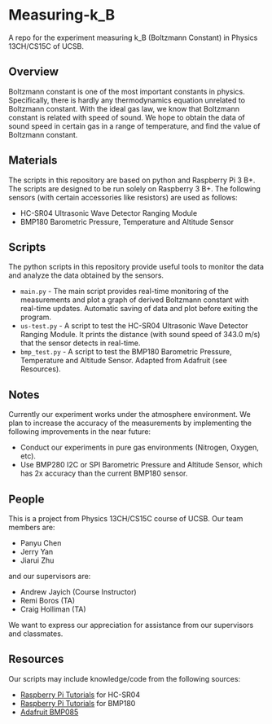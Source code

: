# Measuring-k_B
A repo for the experiment measuring k_B (Boltzmann Constant) in Physics 13CH/CS15C of UCSB.

## Overview
Boltzmann constant is one of the most important constants in physics. Specifically, there is hardly any thermodynamics equation unrelated to Boltzmann constant. With the ideal gas law, we know that Boltzmann constant is related with speed of sound. We hope to obtain the data of sound speed in certain gas in a range of temperature, and find the value of Boltzmann constant.

## Materials
The scripts in this repository are based on python and Raspberry Pi 3 B+. The scripts are designed to be run solely on Raspberry 3 B+. The following sensors (with certain accessories like resistors) are used as follows:
  * HC-SR04 Ultrasonic Wave Detector Ranging Module
  * BMP180 Barometric Pressure, Temperature and Altitude Sensor

## Scripts
The python scripts in this repository provide useful tools to monitor the data and analyze the data obtained by the sensors.
  * `main.py` - The main script provides real-time monitoring of the measurements and plot a graph of derived Boltzmann constant with real-time updates. Automatic saving of data and plot before exiting the program.
  * `us-test.py` - A script to test the HC-SR04 Ultrasonic Wave Detector Ranging Module. It prints the distance (with sound speed of 343.0 m/s) that the sensor detects in real-time.
  * `bmp_test.py` - A script to test the BMP180 Barometric Pressure, Temperature and Altitude Sensor. Adapted from Adafruit (see Resources).

## Notes
Currently our experiment works under the atmosphere environment. We plan to increase the accuracy of the measurements by implementing the following improvements in the near future:

* Conduct our experiments in pure gas environments (Nitrogen, Oxygen, etc).
* Use BMP280 I2C or SPI Barometric Pressure and Altitude Sensor, which has 2x accuracy than the current BMP180 sensor.

## People
This is a project from Physics 13CH/CS15C course of UCSB. Our team members are:
  * Panyu Chen
  * Jerry Yan
  * Jiarui Zhu

and our supervisors are:
  * Andrew Jayich (Course Instructor)
  * Remi Boros (TA)
  * Craig Holliman (TA)

We want to express our appreciation for assistance from our supervisors and classmates.

## Resources
Our scripts may include knowledge/code from the following sources:
  * [Raspberry Pi Tutorials](https://tutorials-raspberrypi.com/raspberry-pi-ultrasonic-sensor-hc-sr04/) for HC-SR04
  * [Raspberry Pi Tutorials](https://tutorials-raspberrypi.com/raspberry-pi-and-i2c-air-pressure-sensor-bmp180/) for BMP180
  * [Adafruit BMP085](https://github.com/adafruit/Adafruit_Python_BMP)
